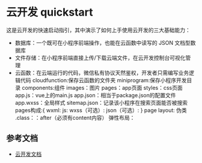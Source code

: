 # 云开发 quickstart

这是云开发的快速启动指引，其中演示了如何上手使用云开发的三大基础能力：

- 数据库：一个既可在小程序前端操作，也能在云函数中读写的 JSON 文档型数据库
- 文件存储：在小程序前端直接上传/下载云端文件，在云开发控制台可视化管理
- 云函数：在云端运行的代码，微信私有协议天然鉴权，开发者只需编写业务逻辑代码
cloudfunction:保存云函数的文件夹
miniprogram:保存小程序开发目录
components:组件
images：图片
pages：app页面
styles：css页面
app.js：vue上的main.js
app.json：相当于package.json的配置文件
app.wxss：全局样式
sitemap.json：记录该小程序在搜索页面能否被搜索
pages构成:{
  wxml:
  js:
  wxss（可选）:
  json（可选）:
}
page layout:
伪类 .class：：after（必须有content内容）
弹性布局：
## 参考文档

- [云开发文档](https://developers.weixin.qq.com/miniprogram/dev/wxcloud/basis/getting-started.html)

